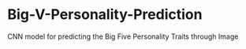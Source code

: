# Big-V-Personality-Prediction
CNN model for predicting the Big Five Personality Traits through Image
